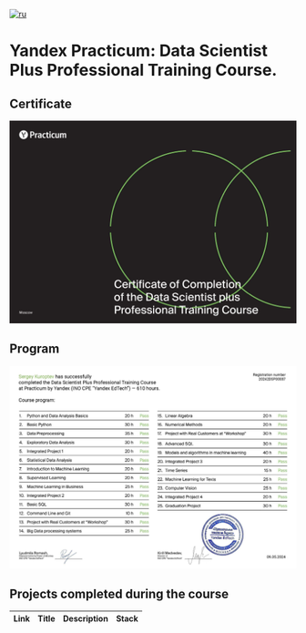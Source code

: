 [![ru](https://img.shields.io/badge/lang-ru-red.svg)](README.md)

# Yandex Practicum: Data Scientist Plus Professional Training Course.

## Certificate
![Certificate](z_Certificate_en/certificate_en_Page_1.jpg)

## Program
![Program](z_Certificate_en/certificate_en_Page_2.jpg)

## Projects completed during the course
| Link | Title | Description | Stack |
|:--|:--|:--|:--|
